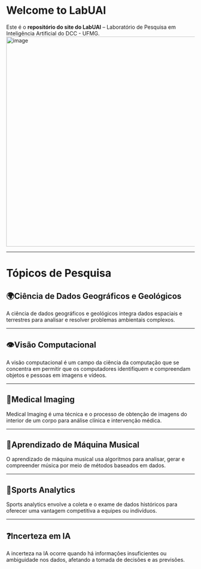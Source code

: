 # Welcome to LabUAI

Este é o **repositório do site do LabUAI** – Laboratório de Pesquisa em Inteligência Artificial do DCC - UFMG.
<img width="1005" height="561" alt="image" src="https://github.com/user-attachments/assets/0e824798-cffb-4e2f-8cf9-af873401bb39" />

---

# Tópicos de Pesquisa

## 🌍Ciência de Dados Geográficos e Geológicos  
A ciência de dados geográficos e geológicos integra dados espaciais e terrestres para analisar e resolver problemas ambientais complexos.

---

## 👁️Visão Computacional  
A visão computacional é um campo da ciência da computação que se concentra em permitir que os computadores identifiquem e compreendam objetos e pessoas em imagens e vídeos.

---

## 🏥Medical Imaging  
Medical Imaging é uma técnica e o processo de obtenção de imagens do interior de um corpo para análise clínica e intervenção médica.

---

## 🎵Aprendizado de Máquina Musical  
O aprendizado de máquina musical usa algoritmos para analisar, gerar e compreender música por meio de métodos baseados em dados.

---

## 🏅Sports Analytics  
Sports analytics envolve a coleta e o exame de dados históricos para oferecer uma vantagem competitiva a equipes ou indivíduos.

---

## ❓Incerteza em IA  
A incerteza na IA ocorre quando há informações insuficientes ou ambiguidade nos dados, afetando a tomada de decisões e as previsões. 

